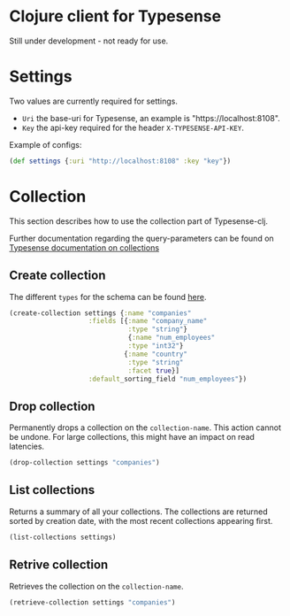 # Clojure client for Typesense

Still under development - not ready for use.

# Settings

Two values are currently required for settings.

* `Uri` the base-uri for Typesense, an example is "https://localhost:8108".
* `Key` the api-key required for the header `X-TYPESENSE-API-KEY`.

Example of configs:

```clojure
(def settings {:uri "http://localhost:8108" :key "key"})
```

# Collection

This section describes how to use the collection part of Typesense-clj.

Further documentation regarding the query-parameters can be found on [Typesense documentation on collections](https://typesense.org/docs/0.21.0/api/collections.html#list-all-collections)

## Create collection


The different `types` for the schema can be found [here](https://typesense.org/docs/0.21.0/api/collections.html#create-a-collection).

```clojure
(create-collection settings {:name "companies"
                    :fields [{:name "company_name"
                              :type "string"}
                              {:name "num_employees"
                              :type "int32"}
                             {:name "country"
                              :type "string"
                              :facet true}]
                    :default_sorting_field "num_employees"})
```

## Drop collection

Permanently drops a collection on the `collection-name`. This action cannot be undone.
For large collections, this might have an impact on read latencies.

```clojure
(drop-collection settings "companies")
```

## List collections

Returns a summary of all your collections. The collections are returned sorted by creation date, with the most recent collections appearing first.

```clojure
(list-collections settings)
```

## Retrive collection

Retrieves the collection on the `collection-name`.

```clojure
(retrieve-collection settings "companies")
```

